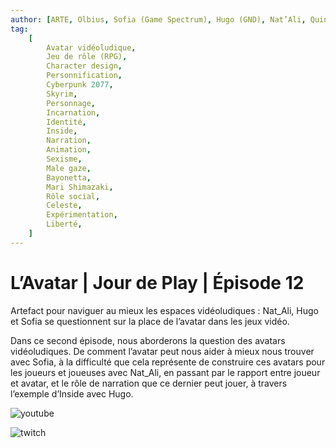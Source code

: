 ```yaml
---
author: [ARTE, Olbius, Sofia (Game Spectrum), Hugo (GND), Nat’Ali, Quineapple]
tag:
    [
        Avatar vidéoludique,
        Jeu de rôle (RPG),
        Character design,
        Personnification,
        Cyberpunk 2077,
        Skyrim,
        Personnage,
        Incarnation,
        Identité,
        Inside,
        Narration,
        Animation,
        Sexisme,
        Male gaze,
        Bayonetta,
        Mari Shimazaki,
        Rôle social,
        Celeste,
        Expérimentation,
        Liberté,
    ]
---
```


# L’Avatar | Jour de Play | Épisode 12

Artefact pour naviguer au mieux les espaces vidéoludiques : Nat_Ali, Hugo et Sofia se questionnent sur la place de l’avatar dans les jeux vidéo.

Dans ce second épisode, nous aborderons la question des avatars vidéoludiques. De comment l’avatar peut nous aider à mieux nous trouver avec Sofia, à la difficulté que cela représente de construire ces avatars pour les joueurs et joueuses avec Nat_Ali, en passant par le rapport entre joueur et avatar, et le rôle de narration que ce dernier peut jouer, à travers l’exemple d’Inside avec Hugo.

![youtube](https://www.youtube.com/watch?v=7U9iYCfijvM)

![twitch](https://www.twitch.tv/videos/1187588591)

